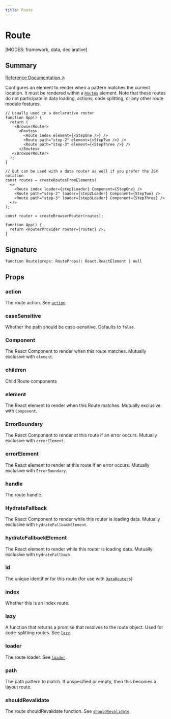 ```yaml
---
title: Route
---
```


# Route

<!--
⚠️ ⚠️ IMPORTANT ⚠️ ⚠️ 

Thank you for helping improve our documentation!

This file is auto-generated from the JSDoc comments in the source
code, so please edit the JSDoc comments in the file below and this
file will be re-generated once those changes are merged.

https://github.com/remix-run/react-router/blob/main/packages/react-router/lib/components.tsx
-->

[MODES: framework, data, declarative]

## Summary

[Reference Documentation ↗](https://api.reactrouter.com/v7/functions/react_router.index.Route.html)

Configures an element to render when a pattern matches the current location.
It must be rendered within a [`Routes`](../components/Routes) element. Note that these routes
do not participate in data loading, actions, code splitting, or any other
route module features.

```tsx
// Usually used in a declarative router
function App() {
  return (
    <BrowserRouter>
      <Routes>
        <Route index element={<StepOne />} />
        <Route path="step-2" element={<StepTwo />} />
        <Route path="step-3" element={<StepThree />} />
      </Routes>
   </BrowserRouter>
  );
}

// But can be used with a data router as well if you prefer the JSX notation
const routes = createRoutesFromElements(
  <>
    <Route index loader={step1Loader} Component={StepOne} />
    <Route path="step-2" loader={step2Loader} Component={StepTwo} />
    <Route path="step-3" loader={step3Loader} Component={StepThree} />
  </>
);

const router = createBrowserRouter(routes);

function App() {
  return <RouterProvider router={router} />;
}
```

## Signature

```tsx
function Route(props: RouteProps): React.ReactElement | null
```

## Props

### action

The route action.
See [`action`](../../start/data/route-object#action).

### caseSensitive

Whether the path should be case-sensitive. Defaults to `false`.

### Component

The React Component to render when this route matches.
Mutually exclusive with `element`.

### children

Child Route components

### element

The React element to render when this Route matches.
Mutually exclusive with `Component`.

### ErrorBoundary

The React Component to render at this route if an error occurs.
Mutually exclusive with `errorElement`.

### errorElement

The React element to render at this route if an error occurs.
Mutually exclusive with `ErrorBoundary`.

### handle

The route handle.

### HydrateFallback

The React Component to render while this router is loading data.
Mutually exclusive with `hydrateFallbackElement`.

### hydrateFallbackElement

The React element to render while this router is loading data.
Mutually exclusive with `HydrateFallback`.

### id

The unique identifier for this route (for use with [`DataRouter`](https://api.reactrouter.com/v7/interfaces/react_router.index.DataRouter.html)s)

### index

Whether this is an index route.

### lazy

A function that returns a promise that resolves to the route object.
Used for code-splitting routes.
See [`lazy`](../../start/data/route-object#lazy).

### loader

The route loader.
See [`loader`](../../start/data/route-object#loader).

### path

The path pattern to match. If unspecified or empty, then this becomes a
layout route.

### shouldRevalidate

The route shouldRevalidate function.
See [`shouldRevalidate`](../../start/data/route-object#shouldRevalidate).

